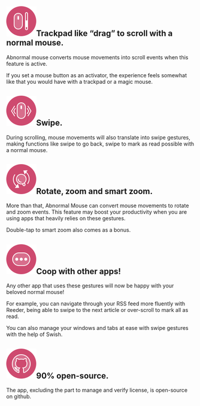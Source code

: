 ## <img class="title-icon" src="/image/title-icon-scroll.svg"/>Trackpad like “drag” to scroll with a normal mouse.

Abnormal mouse converts mouse movements into scroll events when this feature is active.

If you set a mouse button as an activator, the experience feels somewhat like that you would have with a trackpad or a magic mouse.

## <img class="title-icon" src="/image/title-icon-swipe.svg"/>Swipe.

During scrolling, mouse movements will also translate into swipe gestures, making functions like swipe to go back, swipe to mark as read possible with a normal mouse.

## <img class="title-icon" src="/image/title-icon-zoom.svg"/>Rotate, zoom and smart zoom.

More than that, Abnormal Mouse can convert mouse movements to rotate and zoom events. This feature may boost your productivity when you are using apps that heavily relies on these gestures. 

Double-tap to smart zoom also comes as a bonus.

## <img class="title-icon" src="/image/title-icon-more.svg"/>Coop with other apps!

Any other app that uses these gestures will now be happy with your beloved normal mouse! 

For example, you can navigate through your RSS feed more fluently with Reeder, being able to swipe to the next article or over-scroll to mark all as read.

You can also manage your windows and tabs at ease with swipe gestures with the help of Swish.

## <img class="title-icon" src="/image/title-icon-github.svg"/>90% open-source.

The app, excluding the part to manage and verify license, is open-source on github.
